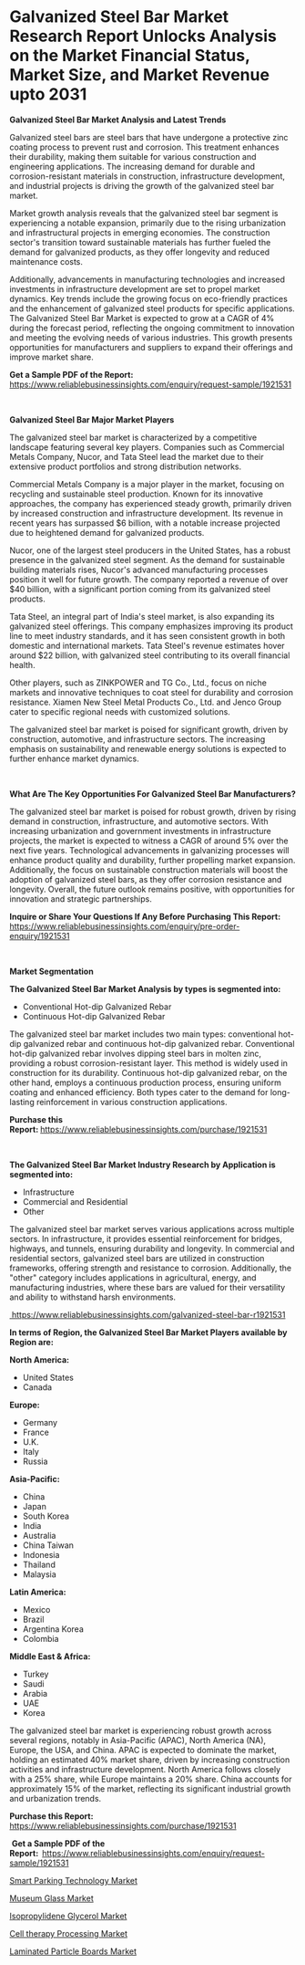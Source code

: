 <p><h1>Galvanized Steel Bar Market Research Report Unlocks Analysis on the Market Financial Status, Market Size, and Market Revenue upto 2031</h1></p><p><strong>Galvanized Steel Bar Market Analysis and Latest Trends</strong></p>
<p><p>Galvanized steel bars are steel bars that have undergone a protective zinc coating process to prevent rust and corrosion. This treatment enhances their durability, making them suitable for various construction and engineering applications. The increasing demand for durable and corrosion-resistant materials in construction, infrastructure development, and industrial projects is driving the growth of the galvanized steel bar market.</p><p>Market growth analysis reveals that the galvanized steel bar segment is experiencing a notable expansion, primarily due to the rising urbanization and infrastructural projects in emerging economies. The construction sector's transition toward sustainable materials has further fueled the demand for galvanized products, as they offer longevity and reduced maintenance costs. </p><p>Additionally, advancements in manufacturing technologies and increased investments in infrastructure development are set to propel market dynamics. Key trends include the growing focus on eco-friendly practices and the enhancement of galvanized steel products for specific applications. The Galvanized Steel Bar Market is expected to grow at a CAGR of 4% during the forecast period, reflecting the ongoing commitment to innovation and meeting the evolving needs of various industries. This growth presents opportunities for manufacturers and suppliers to expand their offerings and improve market share.</p></p>
<p><strong>Get a Sample PDF of the Report:&nbsp;</strong> <a href="https://www.reliablebusinessinsights.com/enquiry/request-sample/1921531?utm_campaign=60&utm_medium=2&utm_source=Github&utm_content=ia&utm_term=14112024&utm_id=galvanized-steel-bar">https://www.reliablebusinessinsights.com/enquiry/request-sample/1921531</a></p>
<p>&nbsp;</p>
<p><strong>Galvanized Steel Bar Major Market Players</strong></p>
<p><p>The galvanized steel bar market is characterized by a competitive landscape featuring several key players. Companies such as Commercial Metals Company, Nucor, and Tata Steel lead the market due to their extensive product portfolios and strong distribution networks.</p><p>Commercial Metals Company is a major player in the market, focusing on recycling and sustainable steel production. Known for its innovative approaches, the company has experienced steady growth, primarily driven by increased construction and infrastructure development. Its revenue in recent years has surpassed $6 billion, with a notable increase projected due to heightened demand for galvanized products.</p><p>Nucor, one of the largest steel producers in the United States, has a robust presence in the galvanized steel segment. As the demand for sustainable building materials rises, Nucor's advanced manufacturing processes position it well for future growth. The company reported a revenue of over $40 billion, with a significant portion coming from its galvanized steel products.</p><p>Tata Steel, an integral part of India's steel market, is also expanding its galvanized steel offerings. This company emphasizes improving its product line to meet industry standards, and it has seen consistent growth in both domestic and international markets. Tata Steel's revenue estimates hover around $22 billion, with galvanized steel contributing to its overall financial health.</p><p>Other players, such as ZINKPOWER and TG Co., Ltd., focus on niche markets and innovative techniques to coat steel for durability and corrosion resistance. Xiamen New Steel Metal Products Co., Ltd. and Jenco Group cater to specific regional needs with customized solutions.</p><p>The galvanized steel bar market is poised for significant growth, driven by construction, automotive, and infrastructure sectors. The increasing emphasis on sustainability and renewable energy solutions is expected to further enhance market dynamics.</p></p>
<p>&nbsp;</p>
<p><strong>What Are The Key Opportunities For Galvanized Steel Bar Manufacturers?</strong></p>
<p><p>The galvanized steel bar market is poised for robust growth, driven by rising demand in construction, infrastructure, and automotive sectors. With increasing urbanization and government investments in infrastructure projects, the market is expected to witness a CAGR of around 5% over the next five years. Technological advancements in galvanizing processes will enhance product quality and durability, further propelling market expansion. Additionally, the focus on sustainable construction materials will boost the adoption of galvanized steel bars, as they offer corrosion resistance and longevity. Overall, the future outlook remains positive, with opportunities for innovation and strategic partnerships.</p></p>
<p><strong>Inquire or Share Your Questions If Any Before Purchasing This Report:</strong> <a href="https://www.reliablebusinessinsights.com/enquiry/pre-order-enquiry/1921531?utm_campaign=60&utm_medium=2&utm_source=Github&utm_content=ia&utm_term=14112024&utm_id=galvanized-steel-bar">https://www.reliablebusinessinsights.com/enquiry/pre-order-enquiry/1921531</a></p>
<p>&nbsp;</p>
<p><strong>Market Segmentation</strong></p>
<p><strong>The Galvanized Steel Bar Market Analysis by types is segmented into:</strong></p>
<p><ul><li>Conventional Hot-dip Galvanized Rebar</li><li>Continuous Hot-dip Galvanized Rebar</li></ul></p>
<p><p>The galvanized steel bar market includes two main types: conventional hot-dip galvanized rebar and continuous hot-dip galvanized rebar. Conventional hot-dip galvanized rebar involves dipping steel bars in molten zinc, providing a robust corrosion-resistant layer. This method is widely used in construction for its durability. Continuous hot-dip galvanized rebar, on the other hand, employs a continuous production process, ensuring uniform coating and enhanced efficiency. Both types cater to the demand for long-lasting reinforcement in various construction applications.</p></p>
<p><strong>Purchase this Report:&nbsp;</strong><a href="https://www.reliablebusinessinsights.com/purchase/1921531?utm_campaign=60&utm_medium=2&utm_source=Github&utm_content=ia&utm_term=14112024&utm_id=galvanized-steel-bar">https://www.reliablebusinessinsights.com/purchase/1921531</a></p>
<p>&nbsp;</p>
<p><strong>The Galvanized Steel Bar Market Industry Research by Application is segmented into:</strong></p>
<p><ul><li>Infrastructure</li><li>Commercial and Residential</li><li>Other</li></ul></p>
<p><p>The galvanized steel bar market serves various applications across multiple sectors. In infrastructure, it provides essential reinforcement for bridges, highways, and tunnels, ensuring durability and longevity. In commercial and residential sectors, galvanized steel bars are utilized in construction frameworks, offering strength and resistance to corrosion. Additionally, the "other" category includes applications in agricultural, energy, and manufacturing industries, where these bars are valued for their versatility and ability to withstand harsh environments.</p></p>
<p><a href="https://www.reliablebusinessinsights.com/galvanized-steel-bar-r1921531?utm_campaign=60&utm_medium=2&utm_source=Github&utm_content=ia&utm_term=14112024&utm_id=galvanized-steel-bar">&nbsp;https://www.reliablebusinessinsights.com/galvanized-steel-bar-r1921531</a></p>
<p><strong>In terms of Region, the Galvanized Steel Bar Market Players available by Region are:</strong></p>
<p>
    <p> <strong> North America: </strong>
        <ul>
            <li>United States</li>
            <li>Canada</li>
        </ul>
        </p> 
    <p> <strong> Europe: </strong>
        <ul>
            <li>Germany</li>
            <li>France</li>
            <li>U.K.</li>
            <li>Italy</li>
            <li>Russia</li>
        </ul>
        </p> 
    <p> <strong> Asia-Pacific: </strong>
        <ul>
            <li>China</li>
            <li>Japan</li>
            <li>South Korea</li>
            <li>India</li>
            <li>Australia</li>
            <li>China Taiwan</li>
            <li>Indonesia</li>
            <li>Thailand</li>
            <li>Malaysia</li>
        </ul>
        </p> 
    <p> <strong> Latin America: </strong>
        <ul>
            <li>Mexico</li>
            <li>Brazil</li>
            <li>Argentina Korea</li>
            <li>Colombia</li>
        </ul>
        </p> 
    <p> <strong> Middle East & Africa: </strong>
        <ul>
            <li>Turkey</li>
            <li>Saudi</li>
            <li>Arabia</li>
            <li>UAE</li>
            <li>Korea</li>
        </ul>
    </p>
    </p>
<p><p>The galvanized steel bar market is experiencing robust growth across several regions, notably in Asia-Pacific (APAC), North America (NA), Europe, the USA, and China. APAC is expected to dominate the market, holding an estimated 40% market share, driven by increasing construction activities and infrastructure development. North America follows closely with a 25% share, while Europe maintains a 20% share. China accounts for approximately 15% of the market, reflecting its significant industrial growth and urbanization trends.</p></p>
<p><strong>Purchase this Report: </strong><a href="https://www.reliablebusinessinsights.com/purchase/1921531?utm_campaign=60&utm_medium=2&utm_source=Github&utm_content=ia&utm_term=14112024&utm_id=galvanized-steel-bar">https://www.reliablebusinessinsights.com/purchase/1921531</a></p>
<p>&nbsp;<strong>Get a Sample PDF of the Report:&nbsp;&nbsp;</strong><a href="https://www.reliablebusinessinsights.com/enquiry/request-sample/1921531?utm_campaign=60&utm_medium=2&utm_source=Github&utm_content=ia&utm_term=14112024&utm_id=galvanized-steel-bar">https://www.reliablebusinessinsights.com/enquiry/request-sample/1921531</a></p>
<p><strong></strong></p>
<p><p><a href="https://issuu.com/reportprime-2/docs/smart-parking-technology-market-siz_e4dc09bda82285?utm_campaign=60&utm_medium=2&utm_source=Github&utm_content=ia&utm_term=14112024&utm_id=galvanized-steel-bar">Smart Parking Technology Market</a></p><p><a href="https://github.com/NargisHussain432/Market-Research-Report-List-1/blob/main/museum-glass-market.md?utm_campaign=60&utm_medium=2&utm_source=Github&utm_content=ia&utm_term=14112024&utm_id=galvanized-steel-bar">Museum Glass Market</a></p><p><a href="https://github.com/FahadAhmed223/Market-Research-Report-List-1/blob/main/isopropylidene-glycerol-market.md?utm_campaign=60&utm_medium=2&utm_source=Github&utm_content=ia&utm_term=14112024&utm_id=galvanized-steel-bar">Isopropylidene Glycerol Market</a></p><p><a href="https://issuu.com/reportprime-2/docs/cell-therapy-processing-market-size_afca81caecc3fb?utm_campaign=60&utm_medium=2&utm_source=Github&utm_content=ia&utm_term=14112024&utm_id=galvanized-steel-bar">Cell therapy Processing Market</a></p><p><a href="https://www.linkedin.com/pulse/laminated-particle-boards-industry-sector-new-technologies-k076c?utm_campaign=60&utm_medium=2&utm_source=Github&utm_content=ia&utm_term=14112024&utm_id=galvanized-steel-bar">Laminated Particle Boards Market</a></p></p>
